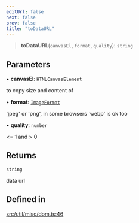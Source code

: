 ```yaml
---
editUrl: false
next: false
prev: false
title: "toDataURL"
---
```


> **toDataURL**(`canvasEl`, `format`, `quality`): `string`

## Parameters

• **canvasEl**: `HTMLCanvasElement`

to copy size and content of

• **format**: [`ImageFormat`](/api/type-aliases/imageformat/)

'jpeg' or 'png', in some browsers 'webp' is ok too

• **quality**: `number`

<= 1 and > 0

## Returns

`string`

data url

## Defined in

[src/util/misc/dom.ts:46](https://github.com/fabricjs/fabric.js/blob/v6.0.0-rc4/src/util/misc/dom.ts#L46)
